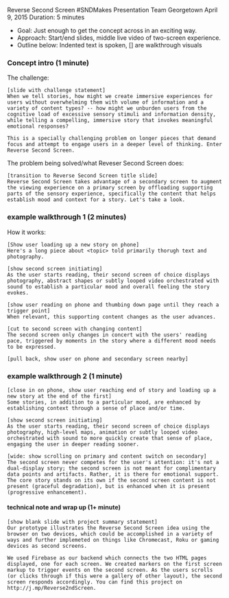
Reverse Second Screen 
#SNDMakes Presentation
Team Georgetown
April 9, 2015
Duration: 5 minutes

* Goal: Just enough to get the concept across in an exciting way.
* Approach: Start/end slides, middle live video of two-screen experience.
* Outline below: Indented text is spoken, [] are walkthrough visuals

### Concept intro (1 minute)
The challenge: 

	[slide with challenge statement]
	When we tell stories, how might we create immersive experiences for users without overwhelming them with volume of information and a variety of content types? -- how might we unburden users from the cognitive load of excessive sensory stimuli and information density, while telling a compelling, immersive story that invokes meaningful emotional responses?

	This is a specially challenging problem on longer pieces that demand focus and attempt to engage users in a deeper level of thinking. Enter Reverse Second Screen.

The problem being solved/what Reveser Second Screen does: 

	[transition to Reverse Second Screen title slide]
	Reverse Second Screen takes advantage of a secondary screen to augment the viewing experience on a primary screen by offloading supporting parts of the sensory experience, specifically the content that helps establish mood and context for a story. Let's take a look.

### example walkthrough 1 (2 minutes)
How it works: 
	
	[Show user loading up a new story on phone]
	Here's a long piece about <topic> told primarily thorugh text and photography.

	[show second screen initiating]
	As the user starts reading, their second screen of choice displays photography, abstract shapes or subtly looped video orchestrated with sound to establish a particular mood and overall feeling the story evokes.

	[show user reading on phone and thumbing down page until they reach a trigger point]
	When relevant, this supporting content changes as the user advances. 

	[cut to second screen with changing content]
	The second screen only changes in concert with the users' reading pace, triggered by moments in the story where a different mood needs to be expressed.

	[pull back, show user on phone and secondary screen nearby]

### example walkthrough 2 (1 minute)

	[close in on phone, show user reaching end of story and loading up a new story at the end of the first]
	Some stories, in addition to a particular mood, are enhanced by establishing context through a sense of place and/or time.
	
	[show second screen initiating]
	As the user starts reading, their second screen of choice displays photography, high-level maps, animation or subtly looped video orchestrated with sound to more quickly create that sense of place, engaging the user in deeper reading sooner. 

	[wide: show scrolling on primary and content switch on secondary]
	The second screen never competes for the user's attention: it's not a dual-display story; the second screen is not meant for complimentary data points and artifacts. Rather, it is there for emotional support. The core story stands on its own if the second screen content is not present (graceful degradation), but is enhanced when it is present (progressive enhancement).

#### technical note and wrap up (1+ minute)

	[show blank slide with project summary statement]
	Our prototype illustrates the Reverse Second Screen idea using the browser on two devices, which could be accomplished in a variety of ways and further implemeted on things like Chromecast, Roku or gaming devices as second screens.

	We used Firebase as our backend which connects the two HTML pages displayed, one for each screen. We created markers on the first screen markup to trigger events on the second screen. As the users scrolls (or clicks through if this were a gallery of other layout), the second screen responds accordingly. You can find this project on http://j.mp/Reverse2ndScreen.
